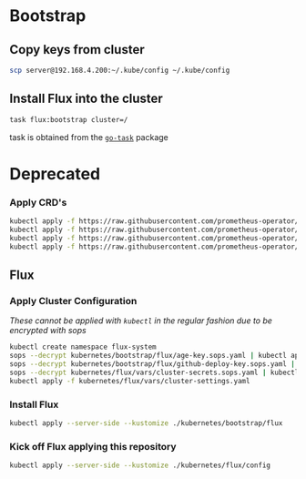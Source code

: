 # Bootstrap

## Copy keys from cluster

```sh
scp server@192.168.4.200:~/.kube/config ~/.kube/config
```

## Install Flux into the cluster

```sh
task flux:bootstrap cluster=/
```

task is obtained from the [`go-task`](https://taskfile.dev/installation/) package

# Deprecated

### Apply CRD's

```sh
kubectl apply -f https://raw.githubusercontent.com/prometheus-operator/prometheus-operator/v0.66.0/example/prometheus-operator-crd/monitoring.coreos.com_podmonitors.yaml
kubectl apply -f https://raw.githubusercontent.com/prometheus-operator/prometheus-operator/v0.66.0/example/prometheus-operator-crd/monitoring.coreos.com_prometheusrules.yaml
kubectl apply -f https://raw.githubusercontent.com/prometheus-operator/prometheus-operator/v0.66.0/example/prometheus-operator-crd/monitoring.coreos.com_scrapeconfigs.yaml
kubectl apply -f https://raw.githubusercontent.com/prometheus-operator/prometheus-operator/v0.66.0/example/prometheus-operator-crd/monitoring.coreos.com_servicemonitors.yaml
```

## Flux

### Apply Cluster Configuration

_These cannot be applied with `kubectl` in the regular fashion due to be encrypted with sops_

```sh
kubectl create namespace flux-system
sops --decrypt kubernetes/bootstrap/flux/age-key.sops.yaml | kubectl apply -f -
sops --decrypt kubernetes/bootstrap/flux/github-deploy-key.sops.yaml | kubectl apply -f -
sops --decrypt kubernetes/flux/vars/cluster-secrets.sops.yaml | kubectl apply -f -
kubectl apply -f kubernetes/flux/vars/cluster-settings.yaml
```

### Install Flux

```sh
kubectl apply --server-side --kustomize ./kubernetes/bootstrap/flux
```

### Kick off Flux applying this repository

```sh
kubectl apply --server-side --kustomize ./kubernetes/flux/config
```
